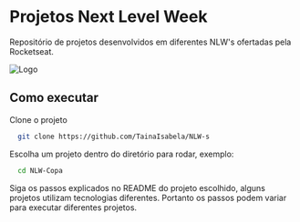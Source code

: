 
# Projetos Next Level Week

Repositório de projetos desenvolvidos em diferentes NLW's ofertadas pela Rocketseat.

![Logo](https://t2.tudocdn.net/572277?w=646&h=284)


## Como executar

Clone o projeto

```bash
  git clone https://github.com/TainaIsabela/NLW-s
```

Escolha um projeto dentro do diretório para rodar, exemplo:

```bash
  cd NLW-Copa
```

Siga os passos explicados no README do projeto escolhido, alguns projetos utilizam tecnologias diferentes. 
Portanto os passos podem variar para executar diferentes projetos.
